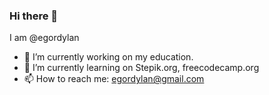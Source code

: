### Hi there 👋
I am @egordylan

- 🔭 I’m currently working on my education.
- 🌱 I’m currently learning on Stepik.org, freecodecamp.org
- 📫 How to reach me: egordylan@gmail.com

